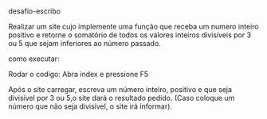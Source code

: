 #
desafio-escribo

Realizar um site cujo implemente uma função que receba um numero inteiro positivo e retorne o somatório de todos os valores inteiros divisíveis por 3 ou 5 que sejam inferiores ao número passado.


como executar: 

Rodar o codigo: Abra index e pressione F5

Após o site carregar, escreva um número inteiro, positivo e que seja divisível por 3 ou 5,o site dará o resultado pedido. (Caso coloque um número que não seja divisível, o site irá informar).
